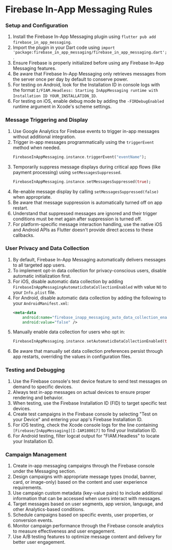 # Firebase In-App Messaging Rules

### Setup and Configuration

1. Install the Firebase In-App Messaging plugin using `flutter pub add firebase_in_app_messaging`.
2. Import the plugin in your Dart code using `import 'package:firebase_in_app_messaging/firebase_in_app_messaging.dart';`.
3. Ensure Firebase is properly initialized before using any Firebase In-App Messaging features.
4. Be aware that Firebase In-App Messaging only retrieves messages from the server once per day by default to conserve power.
5. For testing on Android, look for the Installation ID in console logs with the format `I/FIAM.Headless: Starting InAppMessaging runtime with Installation ID YOUR_INSTALLATION_ID`.
6. For testing on iOS, enable debug mode by adding the `-FIRDebugEnabled` runtime argument in Xcode's scheme settings.

### Message Triggering and Display

1. Use Google Analytics for Firebase events to trigger in-app messages without additional integration.
2. Trigger in-app messages programmatically using the `triggerEvent` method when needed.
   ```dart
   FirebaseInAppMessaging.instance.triggerEvent("eventName");
   ```
3. Temporarily suppress message displays during critical app flows (like payment processing) using `setMessagesSuppressed`.
   ```dart
   FirebaseInAppMessaging.instance.setMessagesSuppressed(true);
   ```
4. Re-enable message display by calling `setMessagesSuppressed(false)` when appropriate.
5. Be aware that message suppression is automatically turned off on app restart.
6. Understand that suppressed messages are ignored and their trigger conditions must be met again after suppression is turned off.
7. For platform-specific message interaction handling, use the native iOS and Android APIs as Flutter doesn't provide direct access to these callbacks.

### User Privacy and Data Collection

1. By default, Firebase In-App Messaging automatically delivers messages to all targeted app users.
2. To implement opt-in data collection for privacy-conscious users, disable automatic initialization first.
3. For iOS, disable automatic data collection by adding `FirebaseInAppMessagingAutomaticDataCollectionEnabled` with value `NO` to your `Info.plist` file.
4. For Android, disable automatic data collection by adding the following to your `AndroidManifest.xml`:
   ```xml
   <meta-data
       android:name="firebase_inapp_messaging_auto_data_collection_enabled"
       android:value="false" />
   ```
5. Manually enable data collection for users who opt in:
   ```dart
   FirebaseInAppMessaging.instance.setAutomaticDataCollectionEnabled(true);
   ```
6. Be aware that manually set data collection preferences persist through app restarts, overriding the values in configuration files.

### Testing and Debugging

1. Use the Firebase console's test device feature to send test messages on demand to specific devices.
2. Always test in-app messages on actual devices to ensure proper rendering and behavior.
3. When testing, use the Firebase Installation ID (FID) to target specific test devices.
4. Create test campaigns in the Firebase console by selecting "Test on your Device" and entering your app's Firebase Installation ID.
5. For iOS testing, check the Xcode console logs for the line containing `[Firebase/InAppMessaging][I-IAM180017]` to find your Installation ID.
6. For Android testing, filter logcat output for "FIAM.Headless" to locate your Installation ID.

### Campaign Management

1. Create in-app messaging campaigns through the Firebase console under the Messaging section.
2. Design campaigns with appropriate message types (modal, banner, card, or image-only) based on the content and user experience requirements.
3. Use campaign custom metadata (key-value pairs) to include additional information that can be accessed when users interact with messages.
4. Target messages based on user segments, app version, language, and other Analytics-based conditions.
5. Schedule campaigns based on specific events, user properties, or conversion events.
6. Monitor campaign performance through the Firebase console analytics to measure effectiveness and user engagement.
7. Use A/B testing features to optimize message content and delivery for better user engagement.
